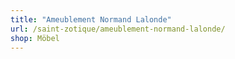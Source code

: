```yaml
---
title: "Ameublement Normand Lalonde"
url: /saint-zotique/ameublement-normand-lalonde/
shop: Möbel
---
```

